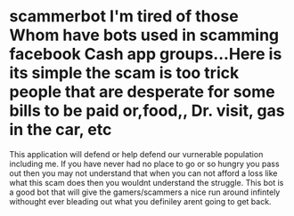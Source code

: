 # scammerbot I'm tired of those Whom have bots used in scamming facebook Cash app groups...Here is its simple the scam is too trick people that are desperate for some bills to be paid or,food,, Dr. visit, gas in the car, etc
This application will defend or help defend our vurnerable population including me. If you have never had no place to go or so hungry you pass out then you may not understand that when you can not afford a loss like what this scam does then you wouldnt understand the struggle.
This bot is a good bot that will give the gamers/scammers a nice run around infintely withought ever bleading out what you definiley arent going to get back.
